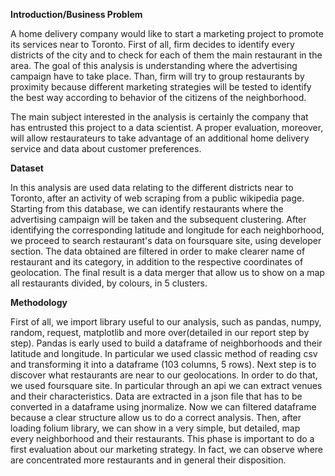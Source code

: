 <b>Introduction/Business Problem</b>

A home delivery company would like to start a marketing project to promote its services near to Toronto. First of all, firm decides to identify every districts of the city and to check for each of them the main restaurant in the area. The goal of this analysis is understanding where the advertising campaign have to take place. Than,  firm will try to group restaurants by proximity because different marketing strategies will be tested to identify the best way according to behavior of the citizens of the neighborhood.

The main subject interested in the analysis is certainly the company that has entrusted this project to a data scientist. A proper evaluation, moreover, will allow restaurateurs to take advantage of an additional home delivery service and data about customer preferences.

<b>Dataset</b>

In this analysis are used data relating to the different districts near to Toronto, after an activity of web scraping from a public wikipedia page. Starting from this database, we can identify restaurants where the advertising campaign will be taken and the subsequent clustering.
After identifying the corresponding latitude and longitude for each neighborhood, we proceed to search restaurant's data on foursquare site, using developer section.
The data obtained are filtered  in order to make clearer name of restaurant and its category, in addition to the respective coordinates of geolocation. The final result is a data merger that allow us to show on a map all restaurants divided, by colours, in 5 clusters.

<b>Methodology</b>

First of all, we import library useful to our analysis, such as pandas, numpy, random, request, matplotlib and more over(detailed in our report step by step). Pandas is early used to build a dataframe of neighborhoods and their latitude and longitude. In particular we used classic method of reading csv and transforming it into a dataframe (103 columns, 5 rows).
Next step is to discover what restaurants are near to our geolocations. In order to do that, we used foursquare site. In particular through an api we can extract venues and their characteristics. Data are extracted in a json file that has to be converted in a dataframe using jnormalize. Now we can filtered dataframe because a clear structure allow us to do a correct analysis.
Then, after loading folium library, we can show in a very simple, but detailed, map every neighborhood and their restaurants. This phase is important to do a first evaluation about our marketing strategy. In fact, we can observe where are concentrated more restaurants and in general their disposition.


